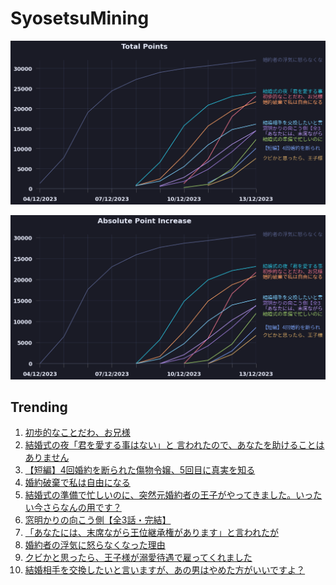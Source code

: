 # SyosetsuMining


![](https://raw.githubusercontent.com/exc4l/SyosetsuMining/main/plots/point_trend.png)

![](https://raw.githubusercontent.com/exc4l/SyosetsuMining/main/plots/point_increase.png)


## Trending

1. [初歩的なことだわ、お兄様](https://ncode.syosetu.com/n7355in/)
2. [結婚式の夜「君を愛する事はない」と 言われたので、あなたを助けることはありません](https://ncode.syosetu.com/n6984in/)
3. [【短編】4回婚約を断られた傷物令嬢、5回目に真実を知る](https://ncode.syosetu.com/n8043in/)
4. [婚約破棄で私は自由になる](https://ncode.syosetu.com/n6247in/)
5. [結婚式の準備で忙しいのに、突然元婚約者の王子がやってきました。いったい今さらなんの用です？](https://ncode.syosetu.com/n7472in/)
6. [窓明かりの向こう側【全3話・完結】](https://ncode.syosetu.com/n7184in/)
7. [「あなたには、末席ながら王位継承権があります」と言われたが](https://ncode.syosetu.com/n7260in/)
8. [婚約者の浮気に怒らなくなった理由](https://ncode.syosetu.com/n4954in/)
9. [クビかと思ったら、王子様が溺愛待遇で雇ってくれました](https://ncode.syosetu.com/n8133in/)
10. [結婚相手を交換したいと言いますが、あの男はやめた方がいいですよ？](https://ncode.syosetu.com/n6515in/)
